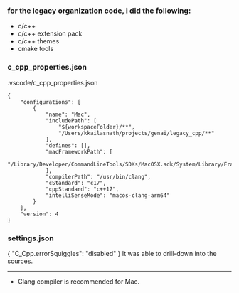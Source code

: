 ### for the legacy organization code, i did the following:

- c/c++
- c/c++ extension pack
- c/c++ themes
- cmake tools

### c_cpp_properties.json
.vscode/c_cpp_properties.json
```
{
    "configurations": [
        {
            "name": "Mac",
            "includePath": [
                "${workspaceFolder}/**",
                "/Users/kkailasnath/projects/genai/legacy_cpp/**"
            ],
            "defines": [],
            "macFrameworkPath": [
                "/Library/Developer/CommandLineTools/SDKs/MacOSX.sdk/System/Library/Frameworks"
            ],
            "compilerPath": "/usr/bin/clang",
            "cStandard": "c17",
            "cppStandard": "c++17",
            "intelliSenseMode": "macos-clang-arm64"
        }
    ],
    "version": 4
}
```
### settings.json

{
    "C_Cpp.errorSquiggles": "disabled"
}
It was able to drill-down into the sources.

---
- Clang compiler is recommended for Mac.